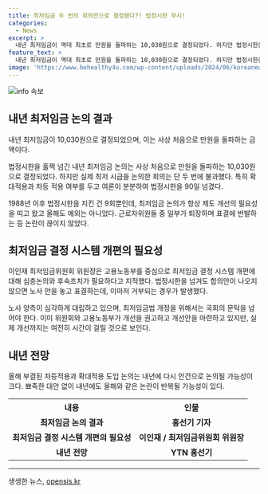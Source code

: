 ```yaml
---
title: 최저임금 두 번의 회의만으로 결정됐다?! 법정시한 무시!
categories:
  - News
excerpt: >
  내년 최저임금이 역대 최초로 만원을 돌파하는 10,030원으로 결정되었다. 하지만 법정시한을 크게 넘긴 논의 과정과 최저시급을 논의한 회의가 단 두 번뿐이었던 점이 논란이다. 실제로 법정시한을 지킨 것은 1988년 이후 총 9번뿐으로, 개선이 시급한 상황이다. 근로자위원들의 반발로 인해 표결에 참여하지 않았고, 노사 양측의 대립으로 개선이 쉽지 않은 상황이다. 노사 간의 대립으로 내년에도 올해와 같은 상황이 반복될 가능성이 크다.
feature_text: >
  내년 최저임금이 역대 최초로 만원을 돌파하는 10,030원으로 결정되었다. 하지만 법정시한을 크게 넘긴 논의 과정과 최저시급을 논의한 회의가 단 두 번뿐이었던 점이 논란이다. 실제로 법정시한을 지킨 것은 1988년 이후 총 9번뿐으로, 개선이 시급한 상황이다. 근로자위원들의 반발로 인해 표결에 참여하지 않았고, 노사 양측의 대립으로 개선이 쉽지 않은 상황이다. 노사 간의 대립으로 내년에도 올해와 같은 상황이 반복될 가능성이 크다.
image: 'https://www.behealthy4u.com/wp-content/uploads/2024/06/koreanews.jpg'
---
```


<p><img src="https://www.behealthy4u.com/wp-content/uploads/2024/06/koreanews.jpg" alt="info 속보" /></p>

<h2 data-ke-size="size26">내년 최저임금 논의 결과</h2>

<p data-ke-size="size16">내년 최저임금이 10,030원으로 결정되었으며, 이는 사상 처음으로 만원을 돌파하는 금액이다.</p>

<p data-ke-size="size16">법정시한을 훌쩍 넘긴 내년 최저임금 논의는 사상 처음으로 만원을 돌파하는 10,030원으로 결정되었다. 하지만 실제 최저 시급을 논의한 회의는 단 두 번에 불과했다. 특히 확대적용과 차등 적용 여부를 두고 여론이 분분하여 법정시한을 90일 넘겼다.</p>

<p data-ke-size="size16">1988년 이후 법정시한을 지킨 건 9회뿐인데, 최저임금 논의가 항상 제도 개선의 필요성을 띠고 왔고 올해도 예외는 아니었다. 근로자위원들 중 일부가 퇴장하며 표결에 반발하는 등 논란이 끊이지 않았다.</p>

<h2 data-ke-size="size26">최저임금 결정 시스템 개편의 필요성</h2>

<p data-ke-size="size16">이인재 최저임금위원회 위원장은 고용노동부를 중심으로 최저임금 결정 시스템 개편에 대해 심층논의와 후속조치가 필요하다고 지적했다. 법정시한을 넘겨도 합의안이 나오지 않으면 노사 안을 놓고 표결하는데, 이마저 거부되는 경우가 발생했다.</p>

<p data-ke-size="size16">노사 양측이 심각하게 대립하고 있으며, 최저임금법 개정을 위해서는 국회의 문턱을 넘어야 한다. 이미 위원회와 고용노동부가 개선을 권고하고 개선안을 마련하고 있지만, 실제 개선까지는 여전히 시간이 걸릴 것으로 보인다.</p>

<h2 data-ke-size="size26">내년 전망</h2>

<p data-ke-size="size16">올해 부결된 차등적용과 확대적용 도입 논의는 내년에 다시 안건으로 논의될 가능성이 크다. 뾰족한 대안 없이 내년에도 올해와 같은 논란이 반복될 가능성이 있다.</p>

<table>
    <tr>
        <th><b>내용</b></th>
        <th><b>인물</b></th>
    </tr>
    <tr>
        <td style="text-align: center; height: 17px;"><b>최저임금 논의 결과</b></td>
        <td style="text-align: center; height: 17px;"><b>홍선기 기자</b></td>
    </tr>
    <tr>
        <td style="text-align: center; height: 17px;"><b>최저임금 결정 시스템 개편의 필요성</b></td>
        <td style="text-align: center; height: 17px;"><b>이인재 / 최저임금위원회 위원장</b></td>
    </tr>
    <tr>
        <td style="text-align: center; height: 17px;"><b>내년 전망</b></td>
        <td style="text-align: center; height: 17px;"><b>YTN 홍선기</b></td>
    </tr>
</table>

<p><hr></p>
생생한 뉴스, <a href="https://opensis.kr" rel="dofollow">opensis.kr</a>


